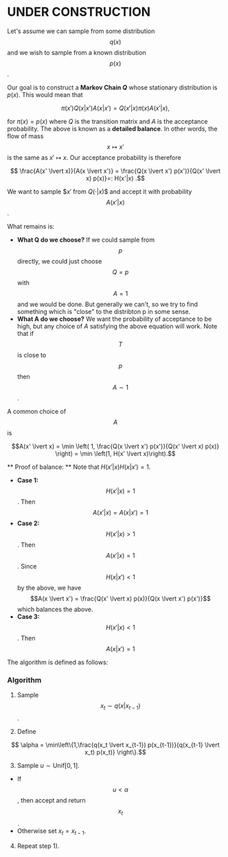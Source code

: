 # UNDER CONSTRUCTION

Let's assume we can sample from some distribution $$q(x)$$ and we wish to sample from a known distribution $$p(x)$$. 

Our goal is to construct a **Markov Chain $Q$** whose stationary distribution is $p(x)$. This would mean that

$$\pi(x') Q(x \lvert x')A(x \lvert x') = Q(x' \lvert x) \pi(x) A (x' \lvert x),$$

for $\pi(x) = p(x)$ where $Q$ is the transition matrix and $A$ is the acceptance probability. The above is known as a **detailed balance**. In other words, the flow of mass $$x \mapsto x'$$ is the same as $x' \mapsto x$. Our acceptance probability is therefore 

$$  \frac{A(x' \lvert x)}{A(x \lvert x')} = \frac{Q(x \lvert x') p(x')}{Q(x' \lvert x) p(x)}=: H(x'|x) .$$

We want to sample $$x'$ from $Q(\cdot \lvert x)$$ and accept it with probability $$A(x' \lvert x)$$. 

What remains is:

* **What Q do we choose?** If we could sample from $$p$$ directly, we could just choose $$Q = p$$ with $$A = 1$$ and we would be done. But generally we can't, so we try to find something which is "close" to the distribton p in some sense. 
* **What A do we choose?** We want the probability of acceptance to be high, but any choice of $A$ satisfying the above equation will work. Note that if $$T$$ is close to $$p$$ then $$A \sim 1$$.

A common choice of $$A$$ is 

$$A(x' \lvert x) = \min \left( 1, \frac{Q(x \lvert x') p(x')}{Q(x' \lvert x) p(x)} \right) = \min \left(1, H(x' \lvert x)\right).$$



** Proof of balance: **
Note that $H(x'\lvert x) H(x \lvert x') = 1$. 

* **Case 1:** $$H(x' \lvert x) = 1$$. Then $$A(x' \lvert x) = A(x \lvert x') = 1$$
* **Case 2:** $$H(x' \lvert x) > 1$$. Then $$A(x' \lvert x) = 1$$. Since $$H(x \lvert x') < 1$$ by the above, we have $$A(x \lvert x') = \frac{Q(x' \lvert x) p(x)}{Q(x \lvert x') p(x')}$$ which balances the above. 
* **Case 3:** $$H(x' \lvert x) < 1$$. Then $$A(x \lvert x') = 1$$

The algorithm is defined as follows:

### Algorithm

1) Sample $$x_t \sim q(x \lvert x_{t-1})$$. 

2) Define 

$$ \alpha = \min\left\{1,\frac{q(x_t \lvert x_{t-1}) p(x_{t-1})}{q(x_{t-1} \lvert x_t) p(x_t)} \right\}.$$

3) Sample $u \sim \textrm{Unif}[0,1]$. 

* If $$u < \alpha$$, then accept and return $$x_t$$. 
* Otherwise set $x_t = x_{t-1}$. 

4) Repeat step 1).
